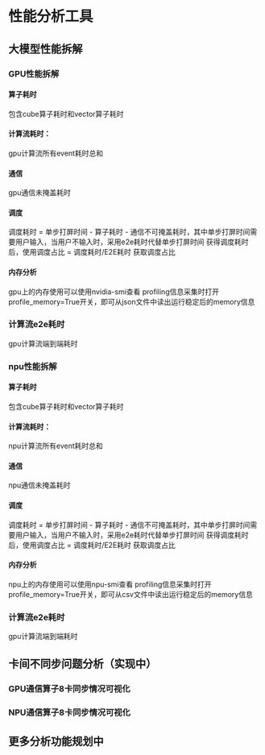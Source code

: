 # 性能分析工具

## 大模型性能拆解
### GPU性能拆解
#### 算子耗时
包含cube算子耗时和vector算子耗时
#### 计算流耗时：
gpu计算流所有event耗时总和
#### 通信
gpu通信未掩盖耗时
#### 调度
调度耗时 = 单步打屏时间 - 算子耗时 - 通信不可掩盖耗时，其中单步打屏时间需要用户输入，当用户不输入时，采用e2e耗时代替单步打屏时间 
获得调度耗时后，使用调度占比 = 调度耗时/E2E耗时 获取调度占比
#### 内存分析
gpu上的内存使用可以使用nvidia-smi查看
profiling信息采集时打开profile_memory=True开关，即可从json文件中读出运行稳定后的memory信息
### 计算流e2e耗时
gpu计算流端到端耗时
### npu性能拆解
#### 算子耗时
包含cube算子耗时和vector算子耗时
#### 计算流耗时：
npu计算流所有event耗时总和
#### 通信
npu通信未掩盖耗时
#### 调度
调度耗时 = 单步打屏时间 - 算子耗时 - 通信不可掩盖耗时，其中单步打屏时间需要用户输入，当用户不输入时，采用e2e耗时代替单步打屏时间 
获得调度耗时后，使用调度占比 = 调度耗时/E2E耗时 获取调度占比
#### 内存分析
npu上的内存使用可以使用npu-smi查看
profiling信息采集时打开profile_memory=True开关，即可从csv文件中读出运行稳定后的memory信息
### 计算流e2e耗时
gpu计算流端到端耗时

## 卡间不同步问题分析（实现中）
### GPU通信算子8卡同步情况可视化
### NPU通信算子8卡同步情况可视化

## 更多分析功能规划中
